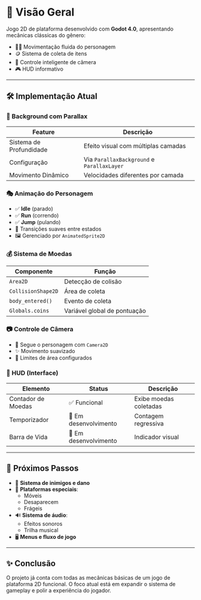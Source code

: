# 📜 Visão Geral
Jogo 2D de plataforma desenvolvido com **Godot 4.0**, apresentando mecânicas clássicas do gênero:  
- 🏃‍♂️ Movimentação fluida do personagem  
- 🪙 Sistema de coleta de itens  
- 🎥 Controle inteligente de câmera  
- 🎮 HUD informativo  

---

## 🛠️ Implementação Atual

### 🌌 Background com Parallax
| **Feature**            | **Descrição**                              |
|-------------------------|--------------------------------------------|
| Sistema de Profundidade | Efeito visual com múltiplas camadas        |
| Configuração            | Via `ParallaxBackground` e `ParallaxLayer` |
| Movimento Dinâmico      | Velocidades diferentes por camada          |

### 🎭 Animação do Personagem
- ✅ **Idle** (parado)  
- ✅ **Run** (correndo)  
- ✅ **Jump** (pulando)  
- 🔄 Transições suaves entre estados  
- 🖼️ Gerenciado por `AnimatedSprite2D`  

### 💰 Sistema de Moedas
| **Componente**         | **Função**                          |
|-------------------------|-------------------------------------|
| `Area2D`               | Detecção de colisão                |
| `CollisionShape2D`     | Área de coleta                     |
| `body_entered()`       | Evento de coleta                   |
| `Globals.coins`        | Variável global de pontuação       |

### 📷 Controle de Câmera
- 🎯 Segue o personagem com `Camera2D`  
- ✨ Movimento suavizado  
- 🚧 Limites de área configurados  

### 🎪 HUD (Interface)
| **Elemento**         | **Status**            | **Descrição**               |
|-----------------------|-----------------------|----------------------------|
| Contador de Moedas    | ✅ Funcional          | Exibe moedas coletadas      |
| Temporizador          | 🚧 Em desenvolvimento | Contagem regressiva         |
| Barra de Vida         | 🚧 Em desenvolvimento | Indicador visual           |

---

## 🚀 Próximos Passos
- 🎯 **Sistema de inimigos e dano**  
- 🧱 **Plataformas especiais**:  
  - Móveis  
  - Desaparecem  
  - Frágeis  
- 🔊 **Sistema de áudio**:  
  - Efeitos sonoros  
  - Trilha musical  
- 🖥️ **Menus e fluxo de jogo**  

---

## ✨ Conclusão
O projeto já conta com todas as mecânicas básicas de um jogo de plataforma 2D funcional. O foco atual está em expandir o sistema de gameplay e polir a experiência do jogador.
